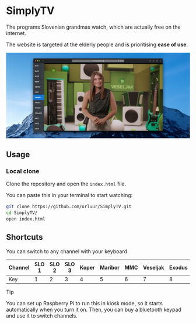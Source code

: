 # SimplyTV

The programs Slovenian grandmas watch, which are actually free on the internet.

The website is targeted at the elderly people and is prioritising **ease of use**.

![screenshot](img/screenshot.jpeg)

## Usage

### Local clone

Clone the repository and open the `index.html` file.

You can paste this in your terminal to start watching:

```sh
git clone https://github.com/urluur/SimplyTV.git
cd SimplyTV/
open index.html
```

## Shortcuts

You can switch to any channel with your keyboard.

| Channel | SLO 1 | SLO 2 | SLO 3 | Koper | Maribor | MMC | Veseljak | Exodus | Nova24 | 2.Nova24 | HRT 1 | HRT 2 | HRT 3 |
|-------|-----|-----|-----|-------|---------|-----|----------|--------|--------|----------|-------|-------|-------|
| Key   | 1   | 2   | 3   | 4     | 5       | 6   | 7        | 8      | 9      | 0        | Q     | W     | E     |

> [!TIP]
> You can set up Raspberry Pi to run this in kiosk mode, so it starts automatically when you turn it on.
> Then, you can buy a bluetooth keypad and use it to switch channels.
